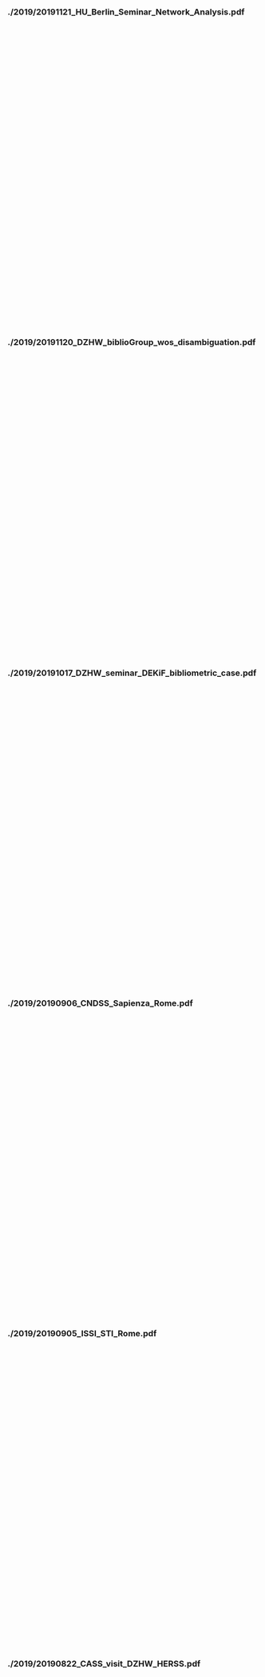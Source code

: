 
### ./2019/20191121_HU_Berlin_Seminar_Network_Analysis.pdf

<object data="./2019/20191121_HU_Berlin_Seminar_Network_Analysis.pdf" type="application/pdf" frameborder="0" width="700px" height="600px" style="padding: 20px;">
    <embed src="https://docs.google.com/viewer?url=https://github.com/akbaritabar/presentations/raw/main/docs/./2019/20191121_HU_Berlin_Seminar_Network_Analysis.pdf&embedded=true" width="700px" height="600px"/>
</object>

### ./2019/20191120_DZHW_biblioGroup_wos_disambiguation.pdf

<object data="./2019/20191120_DZHW_biblioGroup_wos_disambiguation.pdf" type="application/pdf" frameborder="0" width="700px" height="600px" style="padding: 20px;">
    <embed src="https://docs.google.com/viewer?url=https://github.com/akbaritabar/presentations/raw/main/docs/./2019/20191120_DZHW_biblioGroup_wos_disambiguation.pdf&embedded=true" width="700px" height="600px"/>
</object>

### ./2019/20191017_DZHW_seminar_DEKiF_bibliometric_case.pdf

<object data="./2019/20191017_DZHW_seminar_DEKiF_bibliometric_case.pdf" type="application/pdf" frameborder="0" width="700px" height="600px" style="padding: 20px;">
    <embed src="https://docs.google.com/viewer?url=https://github.com/akbaritabar/presentations/raw/main/docs/./2019/20191017_DZHW_seminar_DEKiF_bibliometric_case.pdf&embedded=true" width="700px" height="600px"/>
</object>

### ./2019/20190906_CNDSS_Sapienza_Rome.pdf

<object data="./2019/20190906_CNDSS_Sapienza_Rome.pdf" type="application/pdf" frameborder="0" width="700px" height="600px" style="padding: 20px;">
    <embed src="https://docs.google.com/viewer?url=https://github.com/akbaritabar/presentations/raw/main/docs/./2019/20190906_CNDSS_Sapienza_Rome.pdf&embedded=true" width="700px" height="600px"/>
</object>

### ./2019/20190905_ISSI_STI_Rome.pdf

<object data="./2019/20190905_ISSI_STI_Rome.pdf" type="application/pdf" frameborder="0" width="700px" height="600px" style="padding: 20px;">
    <embed src="https://docs.google.com/viewer?url=https://github.com/akbaritabar/presentations/raw/main/docs/./2019/20190905_ISSI_STI_Rome.pdf&embedded=true" width="700px" height="600px"/>
</object>

### ./2019/20190822_CASS_visit_DZHW_HERSS.pdf

<object data="./2019/20190822_CASS_visit_DZHW_HERSS.pdf" type="application/pdf" frameborder="0" width="700px" height="600px" style="padding: 20px;">
    <embed src="https://docs.google.com/viewer?url=https://github.com/akbaritabar/presentations/raw/main/docs/./2019/20190822_CASS_visit_DZHW_HERSS.pdf&embedded=true" width="700px" height="600px"/>
</object>

### ./2019/20190718_IC2S2_computational_social_science.pdf

<object data="./2019/20190718_IC2S2_computational_social_science.pdf" type="application/pdf" frameborder="0" width="700px" height="600px" style="padding: 20px;">
    <embed src="https://docs.google.com/viewer?url=https://github.com/akbaritabar/presentations/raw/main/docs/./2019/20190718_IC2S2_computational_social_science.pdf&embedded=true" width="700px" height="600px"/>
</object>

### ./2019/20190716_dzhw_report_ppt_markdown_template.pdf

<object data="./2019/20190716_dzhw_report_ppt_markdown_template.pdf" type="application/pdf" frameborder="0" width="700px" height="600px" style="padding: 20px;">
    <embed src="https://docs.google.com/viewer?url=https://github.com/akbaritabar/presentations/raw/main/docs/./2019/20190716_dzhw_report_ppt_markdown_template.pdf&embedded=true" width="700px" height="600px"/>
</object>

### ./2019/20190618_University_of_Bielefeld_workshop_open_access.pdf

<object data="./2019/20190618_University_of_Bielefeld_workshop_open_access.pdf" type="application/pdf" frameborder="0" width="700px" height="600px" style="padding: 20px;">
    <embed src="https://docs.google.com/viewer?url=https://github.com/akbaritabar/presentations/raw/main/docs/./2019/20190618_University_of_Bielefeld_workshop_open_access.pdf&embedded=true" width="700px" height="600px"/>
</object>

### ./2019/20190613_Academia_in_the_Age_of_Comparison_Hanover_HERSS_Poster.pdf

<object data="./2019/20190613_Academia_in_the_Age_of_Comparison_Hanover_HERSS_Poster.pdf" type="application/pdf" frameborder="0" width="700px" height="600px" style="padding: 20px;">
    <embed src="https://docs.google.com/viewer?url=https://github.com/akbaritabar/presentations/raw/main/docs/./2019/20190613_Academia_in_the_Age_of_Comparison_Hanover_HERSS_Poster.pdf&embedded=true" width="700px" height="600px"/>
</object>

### ./2019/20190416_UNIMI_PhD_defense.pdf

<object data="./2019/20190416_UNIMI_PhD_defense.pdf" type="application/pdf" frameborder="0" width="700px" height="600px" style="padding: 20px;">
    <embed src="https://docs.google.com/viewer?url=https://github.com/akbaritabar/presentations/raw/main/docs/./2019/20190416_UNIMI_PhD_defense.pdf&embedded=true" width="700px" height="600px"/>
</object>

### ./2019/20190219_HERSS_DZHW_seminar.pdf

<object data="./2019/20190219_HERSS_DZHW_seminar.pdf" type="application/pdf" frameborder="0" width="700px" height="600px" style="padding: 20px;">
    <embed src="https://docs.google.com/viewer?url=https://github.com/akbaritabar/presentations/raw/main/docs/./2019/20190219_HERSS_DZHW_seminar.pdf&embedded=true" width="700px" height="600px"/>
</object>
